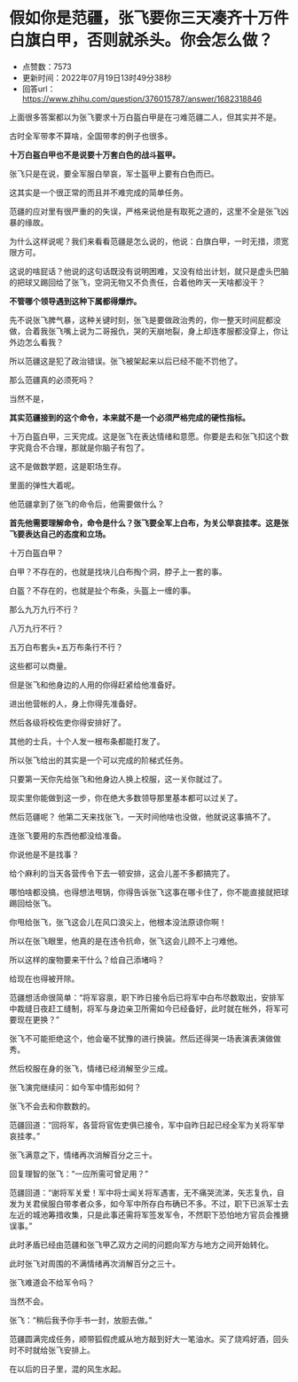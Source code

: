 # 假如你是范疆，张飞要你三天凑齐十万件白旗白甲，否则就杀头。你会怎么做？
- 点赞数：7573
- 更新时间：2022年07月19日13时49分38秒
- 回答url：https://www.zhihu.com/question/376015787/answer/1682318846
<body>
 <p data-pid="XekEYHNs">上面很多答案都以为张飞要求十万白盔白甲是在刁难范疆二人，但其实并不是。</p>
 <p data-pid="PKXSLMJC">古时全军带孝不算啥，全国带孝的例子也很多。</p>
 <p data-pid="56XszTcJ"><b>十万白盔白甲也不是说要十万套白色的战斗盔甲。</b></p>
 <p data-pid="T6naDSzV">张飞只是在说，要全军服白举哀，军士盔甲上要有白色而已。</p>
 <p data-pid="VUUCyao1">这其实是一个很正常的而且并不难完成的简单任务。</p>
 <p data-pid="C4CWXUp7">范疆的应对里有很严重的的失误，严格来说他是有取死之道的，这里不全是张飞凶暴的缘故。</p>
 <p data-pid="BnJmwC7e">为什么这样说呢？我们来看看范疆是怎么说的，他说：白旗白甲，一时无措，须宽限方可。</p>
 <p data-pid="vdFKlfu3">这说的啥屁话？他说的这句话既没有说明困难，又没有给出计划，就只是虚头巴脑的把球又踢回给了张飞，空洞无物又不负责任，合着他昨天一天啥都没干？</p>
 <p data-pid="nVB_IUH4"><b>不管哪个领导遇到这种下属都得爆炸。</b></p>
 <p data-pid="bTk4rZSI">先不说张飞脾气暴，这种关键时刻，张飞是要做政治秀的，你一整天时间屁都没做，合着我张飞嘴上说为二哥报仇，哭的天崩地裂，身上却连孝服都没穿上，你让外边怎么看我？</p>
 <p data-pid="UpOhX9b8">所以范疆这是犯了政治错误。张飞被架起来以后已经不能不罚他了。</p>
 <p data-pid="BPDDMNC2">那么范疆真的必须死吗？</p>
 <p data-pid="N_Oq3RKL">当然不是，</p>
 <p data-pid="2ELaVszv"><b>其实范疆接到的这个命令，本来就不是一个必须严格完成的硬性指标。</b></p>
 <p data-pid="o-HzatMq">十万白盔白甲，三天完成。这是张飞在表达情绪和意愿。你要是去和张飞扣这个数字究竟合不合理，那就是你脑子有包了。</p>
 <p data-pid="37cWIDPp">这不是做数学题，这是职场生存。</p>
 <p data-pid="xBUe5WYb">里面的弹性大着呢。</p>
 <p data-pid="ky7O6wBP">他范疆拿到了张飞的命令后，他需要做什么？</p>
 <p data-pid="rPo6IqVk"><b>首先他需要理解命令，命令是什么？张飞要全军上白布，为关公举哀挂孝。这是张飞要表达自己的态度和立场。</b></p>
 <p data-pid="0nyzF4_p">十万白盔白甲？</p>
 <p data-pid="MeLj9Yhs">白甲？不存在的，也就是找块儿白布掏个洞，脖子上一套的事。</p>
 <p data-pid="q_daweF5">白盔？不存在的，也就是扯个布条，头盔上一缠的事。</p>
 <p data-pid="8VqFRvuS">那么九万九行不行？</p>
 <p data-pid="HrE3L0Uo">八万九行不行？</p>
 <p data-pid="hyFyZB7G">五万白布套头+五万布条行不行？</p>
 <p data-pid="fdci-3_O">这些都可以商量。</p>
 <p data-pid="ew95lpC1">但是张飞和他身边的人用的你得赶紧给他准备好。</p>
 <p data-pid="7rhFd5ad">进出他营帐的人，身上你得先准备好。</p>
 <p data-pid="Aziyg0Wc">然后各级将校佐吏你得安排好了。</p>
 <p data-pid="4YQvbgJe">其他的士兵，十个人发一根布条都能打发了。</p>
 <p data-pid="h2ARxTwZ">所以张飞给出的其实是一个可以完成的阶梯式任务。</p>
 <p data-pid="BFXGZyju">只要第一天你先给张飞和他身边人换上校服，这一关你就过了。</p>
 <p data-pid="y7U2MjxS">现实里你能做到这一步，你在绝大多数领导那里基本都可以过关了。</p>
 <p data-pid="Ou2SmnCb">然后范疆呢？ 他第二天来找张飞，一天时间他啥也没做，他就说这事搞不了。</p>
 <p data-pid="ojZzcPuJ">连张飞要用的东西他都没给准备。</p>
 <p data-pid="Hfp82u6g">你说他是不是找事？</p>
 <p data-pid="9uY0-w6N">给个麻利的当天各营传令下去一顿安排，这会儿差不多都搞完了。</p>
 <p data-pid="S-WEtWEG">哪怕啥都没搞，也得想法甩锅，你得告诉张飞这事在哪卡住了，你不能直接就把球踢回给张飞。</p>
 <p data-pid="yxP-nVbe">你甩给张飞，张飞这会儿在风口浪尖上，他根本没法原谅你啊！</p>
 <p data-pid="nr3BJYUW">所以在张飞眼里，他真的是在违令抗命，张飞这会儿顾不上刁难他。</p>
 <p data-pid="a41q1QUK">所以这样的废物要来干什么？给自己添堵吗？</p>
 <p data-pid="2MsFjhME">给现在也得被开除。</p>
 <p data-pid="4oFxECk_">范疆想活命很简单：“将军容禀，职下昨日接令后已将军中白布尽数取出，安排军中裁缝日夜赶工缝制，将军与身边亲卫所需如今已经备好，此时就在帐外，将军可要现在更换？”</p>
 <p data-pid="sjGvcg9H">张飞不可能拒绝这个，他会毫不犹豫的进行换装。然后还得哭一场表演表演做做秀。</p>
 <p data-pid="AiNO1Ptx">然后校服在身的张飞，情绪已经消解至少三成。</p>
 <p data-pid="tuGsVlDb">张飞演完继续问：如今军中情形如何？</p>
 <p data-pid="X-ozJXck">张飞不会去和你数数的。</p>
 <p data-pid="KEUVVPIe">范疆回道：“回将军，各营将官佐吏俱已接令，军中自昨日起已经全军为关将军举哀挂孝。”</p>
 <p data-pid="32xZwOOC">张飞满意之下，情绪再次消解百分之三十。</p>
 <p data-pid="l5iKZjA1">回复理智的张飞：“一应所需可曾足用？”</p>
 <p data-pid="3bmBNtB3">范疆回道：“谢将军关爱！军中将士闻关将军遇害，无不痛哭流涕，矢志复仇，自发为关君侯服白带孝者众多，如今军中所存白布确已不多。不过，职下已派军士去左近的城池筹措收集，只是此事还需将军签发军令，不然职下恐怕地方官员会推搪误事。”</p>
 <p data-pid="4Rv-G78w">此时矛盾已经由范疆和张飞甲乙双方之间的问题向军方与地方之间开始转化。</p>
 <p data-pid="CGllha1a">此时张飞对周围的不满情绪再次消解百分之三十。</p>
 <p data-pid="XAnHLe5o">张飞难道会不给军令吗？</p>
 <p data-pid="586JVVvr">当然不会。</p>
 <p data-pid="nzcUYAAn">张飞：“稍后我予你手书一封，放胆去做。”</p>
 <p data-pid="6kdbrYwF">范疆圆满完成任务，顺带狐假虎威从地方敲到好大一笔油水。买了烧鸡好酒，回头时不时就给张飞安排上。</p>
 <p data-pid="qKDoSDEt">在以后的日子里，混的风生水起。</p>
</body>